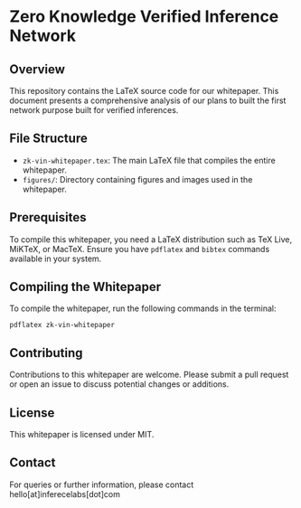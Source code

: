 
# Zero Knowledge Verified Inference Network

## Overview
This repository contains the LaTeX source code for our whitepaper. This document presents a comprehensive analysis of our plans to built the first network purpose built for verified inferences.

## File Structure
- `zk-vin-whitepaper.tex`: The main LaTeX file that compiles the entire whitepaper.
- `figures/`: Directory containing figures and images used in the whitepaper.

## Prerequisites
To compile this whitepaper, you need a LaTeX distribution such as TeX Live, MiKTeX, or MacTeX. Ensure you have `pdflatex` and `bibtex` commands available in your system.

## Compiling the Whitepaper
To compile the whitepaper, run the following commands in the terminal:

```
pdflatex zk-vin-whitepaper
```

## Contributing
Contributions to this whitepaper are welcome. Please submit a pull request or open an issue to discuss potential changes or additions.

## License
This whitepaper is licensed under MIT.

## Contact
For queries or further information, please contact hello[at]inferecelabs[dot]com

